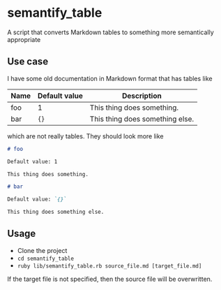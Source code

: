 # semantify_table
A script that converts Markdown tables to something more semantically appropriate

## Use case

I have some old documentation in Markdown format that has tables like 

| **Name** | **Default value** | **Description**                 |
|----------|-------------------|---------------------------------|
| foo      | 1                 | This thing does something.      |
| bar      | `{}`              | This thing does something else. |

which are not really tables. They should look more like

```markdown
# foo

Default value: 1

This thing does something.

# bar

Default value: `{}`

This thing does something else.
```

## Usage

* Clone the project
* `cd semantify_table`
* `ruby lib/semantify_table.rb source_file.md [target_file.md]`

If the target file is not specified, then the source file will be overwritten.